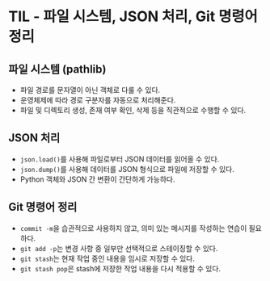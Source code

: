 # TIL - 파일 시스템, JSON 처리, Git 명령어 정리

## 파일 시스템 (pathlib)

- 파일 경로를 문자열이 아닌 객체로 다룰 수 있다.
- 운영체제에 따라 경로 구분자를 자동으로 처리해준다.
- 파일 및 디렉토리 생성, 존재 여부 확인, 삭제 등을 직관적으로 수행할 수 있다.

## JSON 처리

- `json.load()`를 사용해 파일로부터 JSON 데이터를 읽어올 수 있다.
- `json.dump()`를 사용해 데이터를 JSON 형식으로 파일에 저장할 수 있다.
- Python 객체와 JSON 간 변환이 간단하게 가능하다.

## Git 명령어 정리

- `commit -m`을 습관적으로 사용하지 않고, 의미 있는 메시지를 작성하는 연습이 필요하다.
- `git add -p`는 변경 사항 중 일부만 선택적으로 스테이징할 수 있다.
- `git stash`는 현재 작업 중인 내용을 임시로 저장할 수 있다.
- `git stash pop`은 stash에 저장한 작업 내용을 다시 적용할 수 있다.
